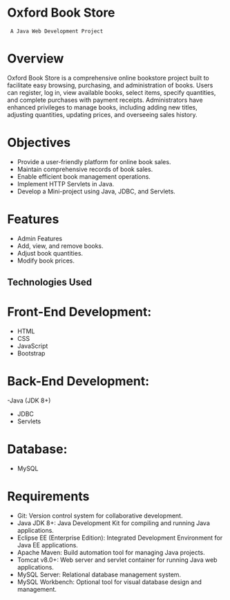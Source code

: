 # Oxford Book Store
     A Java Web Development Project

# Overview
Oxford Book Store is a comprehensive online bookstore project built to facilitate easy browsing, purchasing, and administration of books. Users can register, log in, view available books, select items, specify quantities, and complete purchases with payment receipts. Administrators have enhanced privileges to manage books, including adding new titles, adjusting quantities, updating prices, and overseeing sales history.

# Objectives
- Provide a user-friendly platform for online book sales.
- Maintain comprehensive records of book sales.
- Enable efficient book management operations.
- Implement HTTP Servlets in Java.
- Develop a Mini-project using Java, JDBC, and Servlets.
# Features
- Admin Features
- Add, view, and remove books.
- Adjust book quantities.
- Modify book prices.
##  Technologies Used
# Front-End Development:
- HTML
- CSS
- JavaScript
- Bootstrap
# Back-End Development:
-Java (JDK 8+)
- JDBC
- Servlets
# Database:
- MySQL
# Requirements
- Git: Version control system for collaborative development.
- Java JDK 8+: Java Development Kit for compiling and running Java applications.
- Eclipse EE (Enterprise Edition): Integrated Development Environment for Java EE applications.
- Apache Maven: Build automation tool for managing Java projects.
- Tomcat v8.0+: Web server and servlet container for running Java web applications.
- MySQL Server: Relational database management system.
- MySQL Workbench: Optional tool for visual database design and management.

